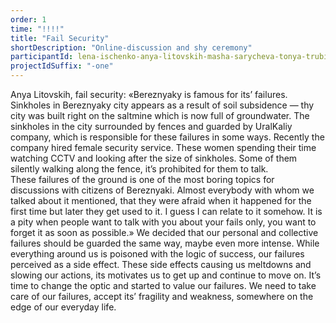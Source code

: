 ```yaml
---
order: 1
time: "!!!!"
title: "Fail Security"
shortDescription: "Online-discussion and shy ceremony"
participantId: lena-ischenko-anya-litovskih-masha-sarycheva-tonya-trubitsyna
projectIdSuffix: "-one"
---
```


Anya Litovskih, fail security: «Bereznyaky is famous for its’ failures. Sinkholes in Bereznyaky city appears as a result of soil subsidence — thy city was built right on the saltmine which is now full of groundwater. The sinkholes in the city surrounded by fences and guarded by UralKaliy company, which is responsible for these failures in some ways. Recently the company hired female security service. These women spending their time watching CCTV and looking after the size of sinkholes. Some of them silently walking along the fence, it’s prohibited for them to talk.   
These failures of the ground is one of the most boring topics for discussions with citizens of Bereznyaki. Almost everybody with whom we talked about it mentioned, that they were afraid when it happened for the first time but later they get used to it. I guess I can relate to it somehow. It is a pity when people want to talk with you about your fails only, you want to forget it as soon as possible.»
We decided that our personal and collective failures should be guarded the same way, maybe even more intense. While everything around us is poisoned with the logic of success, our failures perceived as a side effect. These side effects causing us meltdowns and slowing our actions, its motivates us to get up and continue to move on. It’s time to change the optic and started to value our failures. We need to take care of our failures, accept its’ fragility and weakness, somewhere on the edge of our everyday life.
